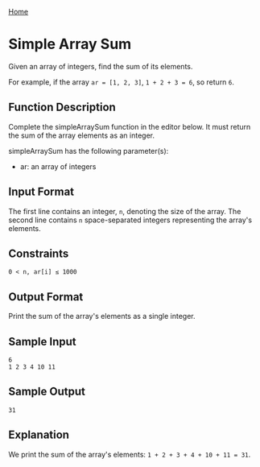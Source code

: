 [Home](~/.)

# Simple Array Sum

Given an array of integers, find the sum of its elements.

For example, if the array `ar = [1, 2, 3]`, `1 + 2 + 3 = 6`, so return `6`.

## Function Description

Complete the simpleArraySum function in the editor below. It must return the sum of the array elements as an integer.

simpleArraySum has the following parameter(s):

- ar: an array of integers

## Input Format

The first line contains an integer, `n`, denoting the size of the array.
The second line contains `n` space-separated integers representing the array's elements.

## Constraints

`0 < n, ar[i] ≤ 1000`

## Output Format

Print the sum of the array's elements as a single integer.

## Sample Input

```
6
1 2 3 4 10 11
```

## Sample Output

```
31
```

## Explanation

We print the sum of the array's elements: `1 + 2 + 3 + 4 + 10 + 11 = 31`.
